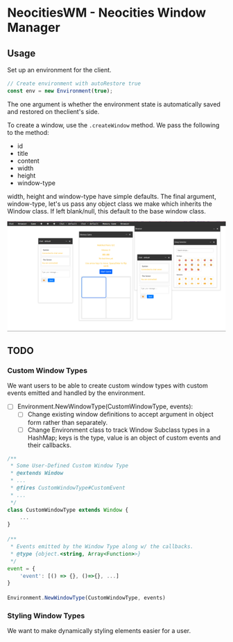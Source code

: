 # NeocitiesWM - Neocities Window Manager

## Usage

Set up an environment for the client.

```Javascript
// Create environment with autoRestore true
const env = new Environment(true);
```

The one argument is whether the environment state is automatically saved and restored on theclient's side.

To create a window, use the ```.createWindow``` method. We pass the following to the method:
- id 
- title 
- content 
- width 
- height
- window-type

width, height and window-type have simple defaults. The final argument, window-type, let's us pass any object class we make which inherits the Window class. If left blank/null, this default to the base window class.

![Example](/public/images/eg.png)

## TODO

### Custom Window Types

We want users to be able to create custom window types with custom events emitted and handled by the environment.
- [ ] Environment.NewWindowType(CustomWindowType, events):
    - [ ] Change existing window definitions to accept argument in object form rather than separately.
    - [ ] Change Environment class to track Window Subclass types in a HashMap; keys is the type, value is an object of custom events and their callbacks.

```Javascript
/**
 * Some User-Defined Custom Window Type
 * @extends Window
 * ...
 * @fires CustomWindowType#CustomEvent
 * ...
 */
class CustomWindowType extends Window {
    ...
}

/**
 * Events emitted by the Window Type along w/ the callbacks.
 * @type {object.<string, Array<Function>>}
 */
event = {
    'event': [() => {}, ()=>{}, ...]
}

Environment.NewWindowType(CustomWindowType, events)
``` 

### Styling Window Types
We want to make dynamically styling elements easier for a user.